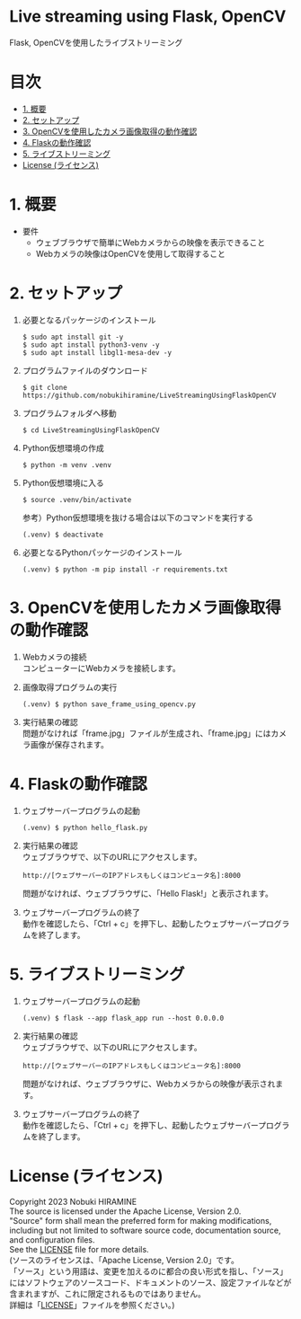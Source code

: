 # Live streaming using Flask, OpenCV
Flask, OpenCVを使用したライブストリーミング

# 目次
* [1. 概要](#1-概要)
* [2. セットアップ](#2-セットアップ)
* [3. OpenCVを使用したカメラ画像取得の動作確認](#3-OpenCVを使用したカメラ画像取得の動作確認)
* [4. Flaskの動作確認](#4-Flaskの動作確認)
* [5. ライブストリーミング](#5-ライブストリーミング)
* [License (ライセンス)](#license-ライセンス)

# 1. 概要

* 要件
   * ウェブブラウザで簡単にWebカメラからの映像を表示できること
   * Webカメラの映像はOpenCVを使用して取得すること

# 2. セットアップ

1. 必要となるパッケージのインストール
   ```shell
   $ sudo apt install git -y
   $ sudo apt install python3-venv -y
   $ sudo apt install libgl1-mesa-dev -y
   ```

2. プログラムファイルのダウンロード
   ```shell
   $ git clone https://github.com/nobukihiramine/LiveStreamingUsingFlaskOpenCV
   ```

3. プログラムフォルダへ移動
   ```shell
   $ cd LiveStreamingUsingFlaskOpenCV
   ```

4. Python仮想環境の作成
   ```shell
   $ python -m venv .venv
   ```

5. Python仮想環境に入る
   ```shell
   $ source .venv/bin/activate
   ```
   参考）Python仮想環境を抜ける場合は以下のコマンドを実行する
   ```shell
   (.venv) $ deactivate
   ```

6. 必要となるPythonパッケージのインストール
   ```shell
   (.venv) $ python -m pip install -r requirements.txt
   ```

# 3. OpenCVを使用したカメラ画像取得の動作確認

1. Webカメラの接続  
   コンピューターにWebカメラを接続します。

2. 画像取得プログラムの実行  
   ```shell
   (.venv) $ python save_frame_using_opencv.py

   ```

3. 実行結果の確認  
   問題がなければ「frame.jpg」ファイルが生成され、「frame.jpg」にはカメラ画像が保存されます。

# 4. Flaskの動作確認

1. ウェブサーバープログラムの起動
   ```shell
   (.venv) $ python hello_flask.py
   ```

2. 実行結果の確認  
   ウェブブラウザで、以下のURLにアクセスします。  
   ```shell
   http://[ウェブサーバーのIPアドレスもしくはコンピュータ名]:8000
   ```
   問題がなければ、ウェブブラウザに、「Hello Flask!」と表示されます。

3. ウェブサーバープログラムの終了  
   動作を確認したら、「Ctrl + c」を押下し、起動したウェブサーバープログラムを終了します。

# 5. ライブストリーミング

1. ウェブサーバープログラムの起動
   ```shell
   (.venv) $ flask --app flask_app run --host 0.0.0.0
   ```

2. 実行結果の確認  
   ウェブブラウザで、以下のURLにアクセスします。  
   ```shell
   http://[ウェブサーバーのIPアドレスもしくはコンピュータ名]:8000
   ```
   問題がなければ、ウェブブラウザに、Webカメラからの映像が表示されます。

3. ウェブサーバープログラムの終了  
   動作を確認したら、「Ctrl + c」を押下し、起動したウェブサーバープログラムを終了します。

# License (ライセンス)
Copyright 2023 Nobuki HIRAMINE  
The source is licensed under the Apache License, Version 2.0.  
"Source" form shall mean the preferred form for making modifications, including but not limited to software source code, documentation source, and configuration files.  
See the [LICENSE](LICENSE) file for more details.   
(ソースのライセンスは、「Apache License, Version 2.0」です。  
「ソース」という用語は、変更を加えるのに都合の良い形式を指し、「ソース」にはソフトウェアのソースコード、ドキュメントのソース、設定ファイルなどが含まれますが、これに限定されるものではありません。  
詳細は「[LICENSE](LICENSE)」ファイルを参照ください。)
